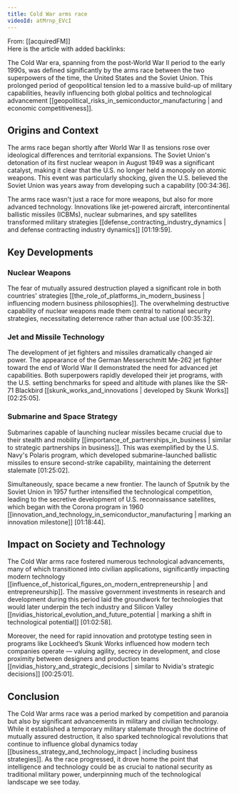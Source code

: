 ```yaml
---
title: Cold War arms race
videoId: atMrnp_EVcI
---
```


From: [[acquiredFM]] <br/> 
Here is the article with added backlinks:

The Cold War era, spanning from the post-World War II period to the early 1990s, was defined significantly by the arms race between the two superpowers of the time, the United States and the Soviet Union. This prolonged period of geopolitical tension led to a massive build-up of military capabilities, heavily influencing both global politics and technological advancement [[geopolitical_risks_in_semiconductor_manufacturing | and economic competitiveness]].

## Origins and Context

The arms race began shortly after World War II as tensions rose over ideological differences and territorial expansions. The Soviet Union's detonation of its first nuclear weapon in August 1949 was a significant catalyst, making it clear that the U.S. no longer held a monopoly on atomic weapons. This event was particularly shocking, given the U.S. believed the Soviet Union was years away from developing such a capability [<a class="yt-timestamp" data-t="00:34:36">00:34:36</a>].

The arms race wasn't just a race for more weapons, but also for more advanced technology. Innovations like jet-powered aircraft, intercontinental ballistic missiles (ICBMs), nuclear submarines, and spy satellites transformed military strategies [[defense_contracting_industry_dynamics | and defense contracting industry dynamics]] [<a class="yt-timestamp" data-t="01:19:59">01:19:59</a>].

## Key Developments

### Nuclear Weapons

The fear of mutually assured destruction played a significant role in both countries' strategies [[the_role_of_platforms_in_modern_business | influencing modern business philosophies]]. The overwhelming destructive capability of nuclear weapons made them central to national security strategies, necessitating deterrence rather than actual use [<a class="yt-timestamp" data-t="00:35:32">00:35:32</a>].

### Jet and Missile Technology

The development of jet fighters and missiles dramatically changed air power. The appearance of the German Messerschmitt Me-262 jet fighter toward the end of World War II demonstrated the need for advanced jet capabilities. Both superpowers rapidly developed their jet programs, with the U.S. setting benchmarks for speed and altitude with planes like the SR-71 Blackbird [[skunk_works_and_innovations | developed by Skunk Works]] [<a class="yt-timestamp" data-t="02:25:05">02:25:05</a>].

### Submarine and Space Strategy

Submarines capable of launching nuclear missiles became crucial due to their stealth and mobility [[importance_of_partnerships_in_business | similar to strategic partnerships in business]]. This was exemplified by the U.S. Navy's Polaris program, which developed submarine-launched ballistic missiles to ensure second-strike capability, maintaining the deterrent stalemate [<a class="yt-timestamp" data-t="01:25:02">01:25:02</a>].

Simultaneously, space became a new frontier. The launch of Sputnik by the Soviet Union in 1957 further intensified the technological competition, leading to the secretive development of U.S. reconnaissance satellites, which began with the Corona program in 1960 [[innovation_and_technology_in_semiconductor_manufacturing | marking an innovation milestone]] [<a class="yt-timestamp" data-t="01:18:44">01:18:44</a>].

## Impact on Society and Technology

The Cold War arms race fostered numerous technological advancements, many of which transitioned into civilian applications, significantly impacting modern technology [[influence_of_historical_figures_on_modern_entrepreneurship | and entrepreneurship]]. The massive government investments in research and development during this period laid the groundwork for technologies that would later underpin the tech industry and Silicon Valley [[nvidias_historical_evolution_and_future_potential | marking a shift in technological potential]] [<a class="yt-timestamp" data-t="01:02:58">01:02:58</a>].

Moreover, the need for rapid innovation and prototype testing seen in programs like Lockheed’s Skunk Works influenced how modern tech companies operate — valuing agility, secrecy in development, and close proximity between designers and production teams [[nvidias_history_and_strategic_decisions | similar to Nvidia's strategic decisions]] [<a class="yt-timestamp" data-t="00:25:01">00:25:01</a>].

## Conclusion

The Cold War arms race was a period marked by competition and paranoia but also by significant advancements in military and civilian technology. While it established a temporary military stalemate through the doctrine of mutually assured destruction, it also sparked technological revolutions that continue to influence global dynamics today [[business_strategy_and_technology_impact | including business strategies]]. As the race progressed, it drove home the point that intelligence and technology could be as crucial to national security as traditional military power, underpinning much of the technological landscape we see today.